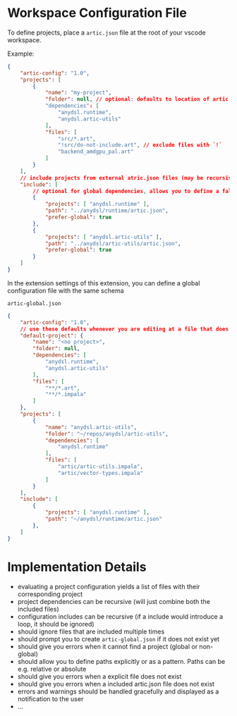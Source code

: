 # Workspace Configuration File

To define projects, place a `artic.json` file at the root of your vscode workspace.

Example:
```json
{
    "artic-config": "1.0",
    "projects": [
        {
            "name": "my-project",
            "folder": null, // optional: defaults to location of artic.json
            "dependencies": [
                "anydsl.runtime",
                "anydsl.artic-utils"
            ],
            "files": [
                "src/*.art",
                "!src/do-not-include.art", // exclude files with `!`
                "backend_amdgpu_pal.art"
            ]
        }
    ],
    // include projects from external atric.json files (may be recursive)
    "include": [
        // optional for global dependencies, allows you to define a fallback path
        {
            "projects": [ "anydsl.runtime" ],
            "path": "../anydsl/runtime/artic.json",
            "prefer-global": true
        },
        {
            "projects": [ "anydsl.artic-utils" ],
            "path": "../anydsl/artic-utils/artic.json",
            "prefer-global": true
        }
    ]
}
```

In the extension settings of this extension, you can define a global configuration file with the same schema


`artic-global.json`
```json
{
    "artic-config": "1.0",
    // use these defaults whenever you are editing at a file that does not belong to any project. always includes the active file
    "default-project": {
        "name": "<no project>",
        "folder": null,
        "dependencies": [
            "anydsl.runtime",
            "anydsl.artic-utils"
        ],
        "files": [
            "**/*.art",
            "**/*.impala"
        ]
    },
    "projects": [
        {
            "name": "anydsl.artic-utils",
            "folder": "~/repos/anydsl/artic-utils",
            "dependencies": [
                "anydsl.runtime"
            ],
            "files": [
                "artic/artic-utils.impala",
                "artic/vector-types.impala"
            ]
        }
    ],
    "include": [
        {
            "projects": [ "anydsl.runtime" ],
            "path": "~/anydsl/runtime/artic.json"
        },
    ]
}
```

# Implementation Details
- evaluating a project configuration yields a list of files with their corresponding project
- project dependencies can be recursive (will just combine both the included files)
- configuration includes can be recursive (if a include would introduce a loop, it should be ignored)
- should ignore files that are included multiple times
- should prompt you to create `artic-global.json` if it does not exist yet
- should give you errors when it cannot find a project (global or non-global)
- should allow you to define paths explicitly or as a pattern. Paths can be e.g. relative or absolute
- should give you errors when a explicit file does not exist
- should give you errors when a included artic.json file does not exist
- errors and warnings should be handled gracefully and displayed as a notification to the user
- ...




